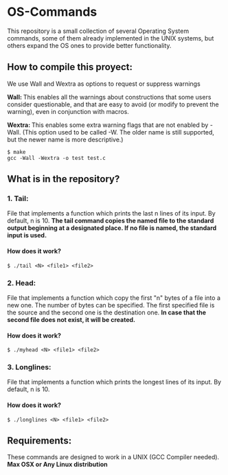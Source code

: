 # OS-Commands

This repository is a small collection of several Operating System commands, some of them already implemented in the UNIX systems, but others expand the OS ones to provide better functionality.

## How to compile this proyect:

We use Wall and Wextra as options to request or suppress warnings

<b>Wall: </b>This enables all the warnings about constructions that some users consider questionable, and that are easy to avoid (or modify to prevent the warning), even in conjunction with macros.

<b> Wextra: </b>This enables some extra warning flags that are not enabled by -Wall. (This option used to be called -W. The older name is still supported, but the newer name is more descriptive.)
```shell
$ make
gcc -Wall -Wextra -o test test.c 
```

## What is in the repository?


### 1. Tail:
File that implements a function which prints the last n lines of its input. By default, n is 10. <b> The tail command copies the named file to the standard output beginning at a designated place. If no file is named, the standard input is used.</b>

#### How does it work?
```shell
$ ./tail <N> <file1> <file2>
```

### 2. Head:
File that implements a function which copy the first "n" bytes of a file into a new one. The number of bytes can be specified. The first specified file is the source and the second one is the destination one. <b>In case that the second file does not exist, it will be created.</b>

#### How does it work?
```shell
$ ./myhead <N> <file1> <file2>
```

### 3. Longlines:
File that implements a function which prints the longest lines of its input. By default, n is 10.

#### How does it work?

```shell
$ ./longlines <N> <file1> <file2>
```
## Requirements:
These commands are designed to work in a UNIX (GCC Compiler needed). <b>Max OSX or Any Linux distribution</b>
